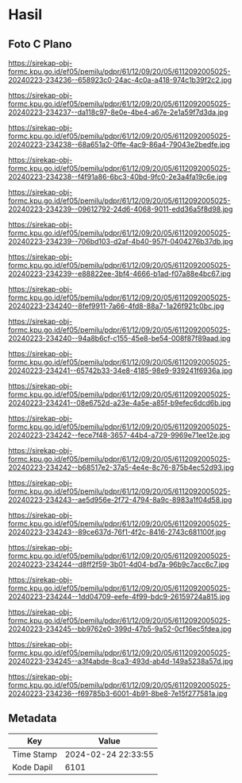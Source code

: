 # Hasil

## Foto C Plano

https://sirekap-obj-formc.kpu.go.id/ef05/pemilu/pdpr/61/12/09/20/05/6112092005025-20240223-234236--658923c0-24ac-4c0a-a418-974c1b39f2c2.jpg

https://sirekap-obj-formc.kpu.go.id/ef05/pemilu/pdpr/61/12/09/20/05/6112092005025-20240223-234237--da118c97-8e0e-4be4-a67e-2e1a59f7d3da.jpg

https://sirekap-obj-formc.kpu.go.id/ef05/pemilu/pdpr/61/12/09/20/05/6112092005025-20240223-234238--68a651a2-0ffe-4ac9-86a4-79043e2bedfe.jpg

https://sirekap-obj-formc.kpu.go.id/ef05/pemilu/pdpr/61/12/09/20/05/6112092005025-20240223-234238--f4f91a86-6bc3-40bd-9fc0-2e3a4fa19c6e.jpg

https://sirekap-obj-formc.kpu.go.id/ef05/pemilu/pdpr/61/12/09/20/05/6112092005025-20240223-234239--09612792-24d6-4068-9011-edd36a5f8d98.jpg

https://sirekap-obj-formc.kpu.go.id/ef05/pemilu/pdpr/61/12/09/20/05/6112092005025-20240223-234239--706bd103-d2af-4b40-957f-0404276b37db.jpg

https://sirekap-obj-formc.kpu.go.id/ef05/pemilu/pdpr/61/12/09/20/05/6112092005025-20240223-234239--e88822ee-3bf4-4666-b1ad-f07a88e4bc67.jpg

https://sirekap-obj-formc.kpu.go.id/ef05/pemilu/pdpr/61/12/09/20/05/6112092005025-20240223-234240--8fef9911-7a66-4fd8-88a7-1a26f921c0bc.jpg

https://sirekap-obj-formc.kpu.go.id/ef05/pemilu/pdpr/61/12/09/20/05/6112092005025-20240223-234240--94a8b6cf-c155-45e8-be54-008f87f89aad.jpg

https://sirekap-obj-formc.kpu.go.id/ef05/pemilu/pdpr/61/12/09/20/05/6112092005025-20240223-234241--65742b33-34e8-4185-98e9-939241f6936a.jpg

https://sirekap-obj-formc.kpu.go.id/ef05/pemilu/pdpr/61/12/09/20/05/6112092005025-20240223-234241--08e6752d-a23e-4a5e-a85f-b9efec6dcd6b.jpg

https://sirekap-obj-formc.kpu.go.id/ef05/pemilu/pdpr/61/12/09/20/05/6112092005025-20240223-234242--fece7f48-3657-44b4-a729-9969e71ee12e.jpg

https://sirekap-obj-formc.kpu.go.id/ef05/pemilu/pdpr/61/12/09/20/05/6112092005025-20240223-234242--b68517e2-37a5-4e4e-8c76-875b4ec52d93.jpg

https://sirekap-obj-formc.kpu.go.id/ef05/pemilu/pdpr/61/12/09/20/05/6112092005025-20240223-234243--ae5d956e-2f72-4794-8a9c-8983a1f04d58.jpg

https://sirekap-obj-formc.kpu.go.id/ef05/pemilu/pdpr/61/12/09/20/05/6112092005025-20240223-234243--89ce637d-76f1-4f2c-8416-2743c681100f.jpg

https://sirekap-obj-formc.kpu.go.id/ef05/pemilu/pdpr/61/12/09/20/05/6112092005025-20240223-234244--d8ff2f59-3b01-4d04-bd7a-96b9c7acc6c7.jpg

https://sirekap-obj-formc.kpu.go.id/ef05/pemilu/pdpr/61/12/09/20/05/6112092005025-20240223-234244--1dd04709-eefe-4f99-bdc9-26159724a815.jpg

https://sirekap-obj-formc.kpu.go.id/ef05/pemilu/pdpr/61/12/09/20/05/6112092005025-20240223-234245--bb9762e0-399d-47b5-9a52-0cf16ec5fdea.jpg

https://sirekap-obj-formc.kpu.go.id/ef05/pemilu/pdpr/61/12/09/20/05/6112092005025-20240223-234245--a3f4abde-8ca3-493d-ab4d-149a5238a57d.jpg

https://sirekap-obj-formc.kpu.go.id/ef05/pemilu/pdpr/61/12/09/20/05/6112092005025-20240223-234236--f69785b3-6001-4b91-8be8-7e15f277581a.jpg


## Metadata

| Key        | Value               |
| ---------- | ------------------- |
| Time Stamp | 2024-02-24 22:33:55 |
| Kode Dapil | 6101                |



